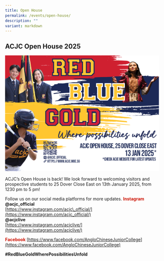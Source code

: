 ```yaml
---
title: Open House
permalink: /events/open-house/
description: ""
variant: markdown
---
```

## ACJC Open House 2025

![Open House 2025](/images/InfoPic/Open_House_2025.png)

ACJC’s Open House is back! We look forward to welcoming visitors and prospective students to 25 Dover Close East on 13th January 2025, from 1230 pm to 5 pm!

Follow us on our social media platforms for more updates.
<font color="#CD1405"><b>Instagram</b></font>  
<b>@acjc\_official</b><br>
[https://www.instagram.com/acjc\_official/](https://www.instagram.com/acjc_official/)  
<b>@acjclive</b>&nbsp;  
[https://www.instagram.com/acjclive/](https://www.instagram.com/acjclive/)  
  
<font color="#CD1405"><b>Facebook</b></font>
[https://www.facebook.com/AngloChineseJuniorCollege](https://www.facebook.com/AngloChineseJuniorCollege)  
  
<b>#RedBlueGoldWherePossibilitiesUnfold</b>
